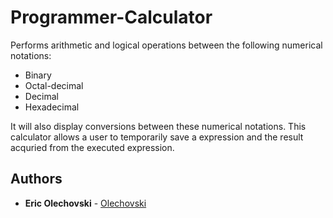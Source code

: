 # Programmer-Calculator

Performs arithmetic and logical operations between the following numerical notations:

* Binary
* Octal-decimal
* Decimal
* Hexadecimal

It will also display conversions between these numerical notations. This calculator allows a user to temporarily save a expression and the result acquried from the executed expression. 

## Authors

* **Eric Olechovski** - [Olechovski](https://github.com/Olechovski)
